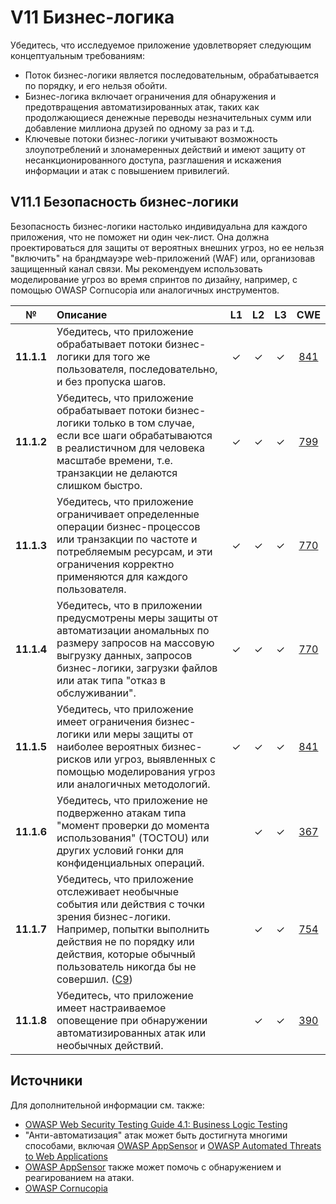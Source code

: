 # V11 Бизнес-логика

Убедитесь, что исследуемое приложение удовлетворяет следующим концептуальным требованиям:

* Поток бизнес-логики является последовательным, обрабатывается по порядку, и его нельзя обойти.
* Бизнес-логика включает ограничения для обнаружения и предотвращения автоматизированных атак, таких как продолжающиеся денежные переводы  незначительных сумм или добавление миллиона друзей по одному за раз и т.д.
* Ключевые потоки бизнес-логики учитывают возможность злоупотреблений и злонамеренных действий и имеют защиту от несанкционированного доступа, разглашения и искажения информации и атак с повышением привилегий.

## V11.1 Безопасность бизнес-логики

Безопасность бизнес-логики настолько индивидуальна для каждого приложения, что не поможет ни один чек-лист. Она должна проектироваться для защиты от вероятных внешних угроз, но ее нельзя "включить" на брандмауэре web-приложений (WAF) или, организовав защищенный канал связи. Мы рекомендуем использовать моделирование угроз во время спринтов по дизайну, например, с помощью OWASP Cornucopia или аналогичных инструментов.

| № | Описание | L1 | L2 | L3 | CWE |
| :---: | :--- | :---: | :---:| :---: | :---: |
| **11.1.1** | Убедитесь, что приложение обрабатывает потоки бизнес-логики для того же пользователя, последовательно, и без пропуска шагов.| ✓ | ✓ | ✓ | [841](https://cwe.mitre.org/data/definitions/841.html) |
| **11.1.2** | Убедитесь, что приложение обрабатывает потоки бизнес-логики только в том случае, если все шаги обрабатываются в реалистичном для человека масштабе времени, т.е. транзакции не делаются слишком быстро.| ✓ | ✓ | ✓ | [799](https://cwe.mitre.org/data/definitions/799.html) |
| **11.1.3** | Убедитесь, что приложение ограничивает определенные операции бизнес-процессов или транзакции по частоте и потребляемым ресурсам, и эти ограничения корректно применяются для каждого пользователя. | ✓ | ✓ | ✓ | [770](https://cwe.mitre.org/data/definitions/770.html) |
| **11.1.4** | Убедитесь, что в приложении предусмотрены меры защиты от автоматизации аномальных по размеру запросов на массовую выгрузку данных, запросов бизнес-логики, загрузки файлов или атак типа "отказ в обслуживании". | ✓ | ✓ | ✓ | [770](https://cwe.mitre.org/data/definitions/770.html) |
| **11.1.5** | Убедитесь, что приложение имеет ограничения бизнес-логики или меры защиты от наиболее вероятных бизнес-рисков или угроз, выявленных с помощью моделирования угроз или аналогичных методологий. | ✓ | ✓ | ✓ | [841](https://cwe.mitre.org/data/definitions/841.html) |
| **11.1.6** | Убедитесь, что приложение не подверженно атакам типа "момент проверки до момента использования" (TOCTOU) или других условий гонки для конфиденциальных операций. | | ✓ | ✓ | [367](https://cwe.mitre.org/data/definitions/367.html) |
| **11.1.7** | Убедитесь, что приложение отслеживает необычные события или действия с точки зрения бизнес-логики. Например, попытки выполнить действия не по порядку или действия, которые обычный пользователь никогда бы не совершил. ([C9](https://owasp.org/www-project-proactive-controls/v3/en/c9-security-logging)) | | ✓ | ✓ | [754](https://cwe.mitre.org/data/definitions/754.html) |
| **11.1.8** | Убедитесь, что приложение имеет настраиваемое оповещение при обнаружении автоматизированных атак или необычных действий. | | ✓ | ✓ | [390](https://cwe.mitre.org/data/definitions/390.html) |

## Источники

Для дополнительной информации см. также:

* [OWASP Web Security Testing Guide 4.1: Business Logic Testing](https://owasp.org/www-project-web-security-testing-guide/stable/4-Web_Application_Security_Testing/10-Business_Logic_Testing/README.html)
* "Анти-автоматизация" атак может быть достигнута многими способами, включая [OWASP AppSensor](https://github.com/jtmelton/appsensor) и [OWASP Automated Threats to Web Applications](https://owasp.org/www-project-automated-threats-to-web-applications/)
* [OWASP AppSensor](https://github.com/jtmelton/appsensor) также может помочь с обнаружением и реагированием на атаки.
* [OWASP Cornucopia](https://owasp.org/www-project-cornucopia/)
